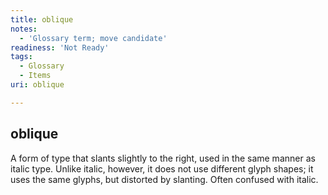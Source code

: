 ```yaml
---
title: oblique
notes:
  - 'Glossary term; move candidate'
readiness: 'Not Ready'
tags:
  - Glossary
  - Items
uri: oblique

---
```

## <span>oblique</span>

A form of type that slants slightly to the right, used in the same manner as italic type. Unlike italic, however, it does not use different glyph shapes; it uses the same glyphs, but distorted by slanting. Often confused with italic.

